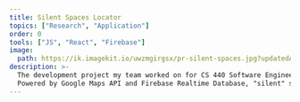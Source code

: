 ```yaml
---
title: Silent Spaces Locator
topics: ["Research", "Application"]
order: 0
tools: ["JS", "React", "Firebase"]
image:
  path: https://ik.imagekit.io/uwzmgirgsx/pr-silent-spaces.jpg?updatedAt=1742536445478
description: >-
  The development project my team worked on for CS 440 Software Engineering I. An application created to post, rate, and detail various study locations across campus through a social network.
  Powered by Google Maps API and Firebase Realtime Database, "silent" spaces are easily located and can be rated depending on accessibility and accommodations.
---
```


